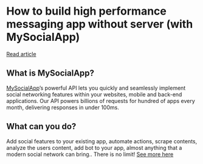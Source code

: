 # How to build high performance messaging app without server (with MySocialApp)

[Read article](https://medium.com/@mysocialapp/how-to-build-high-performance-messaging-app-without-server-1c969d8eab3b)

## What is MySocialApp?

[MySocialApp](https://mysocialapp.io?ref=github)’s powerful API lets you quickly and seamlessly implement social networking features within your websites, mobile and back-end applications. Our API powers billions of requests for hundred of apps every month, delivering responses in under 100ms.

## What can you do?

Add social features to your existing app, automate actions, scrape contents, analyze the users content, add bot to your app, almost anything that a modern social network can bring.. There is no limit! [See more here](https://mysocialapp.io?ref=github)